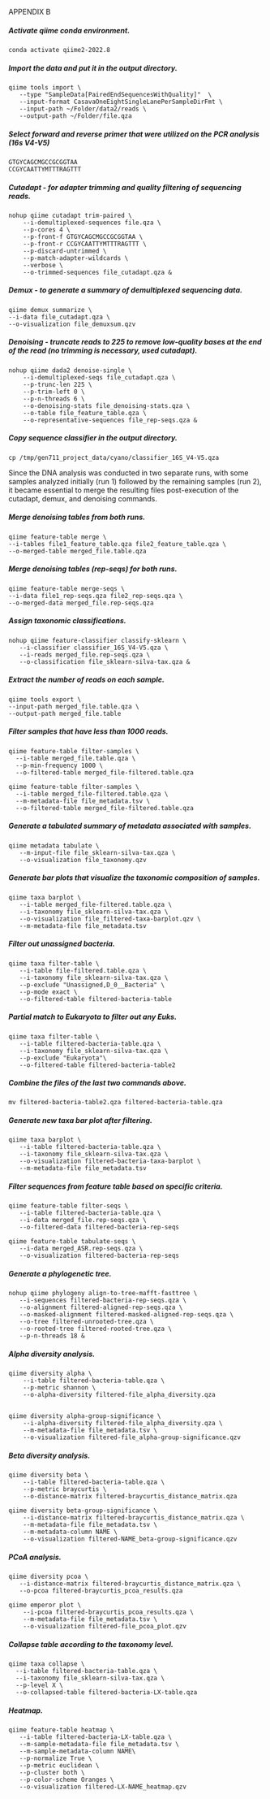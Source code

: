 APPENDIX B

##### Activate qiime conda environment.
```
conda activate qiime2-2022.8
```
##### Import the data and put it in the output directory.
```
qiime tools import \
   --type "SampleData[PairedEndSequencesWithQuality]"  \
   --input-format CasavaOneEightSingleLanePerSampleDirFmt \
   --input-path ~/Folder/data2/reads \
   --output-path ~/Folder/file.qza
```
##### Select forward and reverse primer that were utilized on the PCR analysis (16s V4-V5)
```
GTGYCAGCMGCCGCGGTAA
CCGYCAATTYMTTTRAGTTT
```
##### Cutadapt - for adapter trimming and quality filtering of sequencing reads.
```
nohup qiime cutadapt trim-paired \
    --i-demultiplexed-sequences file.qza \
    --p-cores 4 \
    --p-front-f GTGYCAGCMGCCGCGGTAA \
    --p-front-r CCGYCAATTYMTTTRAGTTT \
    --p-discard-untrimmed \
    --p-match-adapter-wildcards \
    --verbose \
    --o-trimmed-sequences file_cutadapt.qza &
```
##### Demux - to generate a summary of demultiplexed sequencing data.
```
qiime demux summarize \
--i-data file_cutadapt.qza \
--o-visualization file_demuxsum.qzv
```
##### Denoising - truncate reads to 225 to remove low-quality bases at the end of the read (no trimming is necessary, used cutadapt).
```
nohup qiime dada2 denoise-single \
    --i-demultiplexed-seqs file_cutadapt.qza \
    --p-trunc-len 225 \
    --p-trim-left 0 \
    --p-n-threads 6 \
    --o-denoising-stats file_denoising-stats.qza \
    --o-table file_feature_table.qza \
    --o-representative-sequences file_rep-seqs.qza &
```
##### Copy sequence classifier in the output directory.
```
cp /tmp/gen711_project_data/cyano/classifier_16S_V4-V5.qza
```
Since the DNA analysis was conducted in two separate runs, with some samples analyzed initially (run 1) followed by the remaining samples (run 2), it became essential to merge the resulting files post-execution of the cutadapt, demux, and denoising commands.

##### Merge denoising tables from both runs.
```
qiime feature-table merge \
--i-tables file1_feature_table.qza file2_feature_table.qza \
--o-merged-table merged_file.table.qza
```
##### Merge denoising tables (rep-seqs) for both runs.
```
qiime feature-table merge-seqs \
--i-data file1_rep-seqs.qza file2_rep-seqs.qza \
--o-merged-data merged_file.rep-seqs.qza
```

##### Assign taxonomic classifications.
```
nohup qiime feature-classifier classify-sklearn \
   --i-classifier classifier_16S_V4-V5.qza \
   --i-reads merged_file.rep-seqs.qza \
   --o-classification file_sklearn-silva-tax.qza &
```
##### Extract the number of reads on each sample.
```
qiime tools export \
--input-path merged_file.table.qza \
--output-path merged_file.table
```
##### Filter samples that have less than 1000 reads.
```
qiime feature-table filter-samples \
  --i-table merged_file.table.qza \
  --p-min-frequency 1000 \
  --o-filtered-table merged_file-filtered.table.qza

qiime feature-table filter-samples \
  --i-table merged_file-filtered.table.qza \
  --m-metadata-file file_metadata.tsv \
  --o-filtered-table merged_file-filtered.table.qza
```
##### Generate a tabulated summary of metadata associated with samples.
```
qiime metadata tabulate \
   --m-input-file file_sklearn-silva-tax.qza \
   --o-visualization file_taxonomy.qzv
```
##### Generate bar plots that visualize the taxonomic composition of samples.
```
qiime taxa barplot \
   --i-table merged_file-filtered.table.qza \
   --i-taxonomy file_sklearn-silva-tax.qza \
   --o-visualization file_filtered-taxa-barplot.qzv \
   --m-metadata-file file_metadata.tsv
```
##### Filter out unassigned bacteria.
```
qiime taxa filter-table \
   --i-table file-filtered.table.qza \
   --i-taxonomy file_sklearn-silva-tax.qza \
   --p-exclude "Unassigned,D_0__Bacteria" \
   --p-mode exact \
   --o-filtered-table filtered-bacteria-table
```
##### Partial match to Eukaryota to filter out any Euks.
```
qiime taxa filter-table \
   --i-table filtered-bacteria-table.qza \
   --i-taxonomy file_sklearn-silva-tax.qza \
   --p-exclude "Eukaryota"\
   --o-filtered-table filtered-bacteria-table2
```
##### Combine the files of the last two commands above.
```
mv filtered-bacteria-table2.qza filtered-bacteria-table.qza
```
##### Generate new taxa bar plot after filtering.
```
qiime taxa barplot \
   --i-table filtered-bacteria-table.qza \
   --i-taxonomy file_sklearn-silva-tax.qza \
   --o-visualization filtered-bacteria-taxa-barplot \
   --m-metadata-file file_metadata.tsv
```
##### Filter sequences from feature table based on specific criteria.
```
qiime feature-table filter-seqs \
   --i-table filtered-bacteria-table.qza \
   --i-data merged_file.rep-seqs.qza \
   --o-filtered-data filtered-bacteria-rep-seqs

qiime feature-table tabulate-seqs \
   --i-data merged_ASR.rep-seqs.qza \
   --o-visualization filtered-bacteria-rep-seqs
```
##### Generate a phylogenetic tree.
```
nohup qiime phylogeny align-to-tree-mafft-fasttree \
   --i-sequences filtered-bacteria-rep-seqs.qza \
   --o-alignment filtered-aligned-rep-seqs.qza \
   --o-masked-alignment filtered-masked-aligned-rep-seqs.qza \
   --o-tree filtered-unrooted-tree.qza \
   --o-rooted-tree filtered-rooted-tree.qza \
   --p-n-threads 18 &
```
##### Alpha diversity analysis.
```
qiime diversity alpha \
    --i-table filtered-bacteria-table.qza \
    --p-metric shannon \
    --o-alpha-diversity filtered-file_alpha_diversity.qza


qiime diversity alpha-group-significance \
    --i-alpha-diversity filtered-file_alpha_diversity.qza \
    --m-metadata-file file_metadata.tsv \
    --o-visualization filtered-file_alpha-group-significance.qzv
```
##### Beta diversity analysis.
```
qiime diversity beta \
    --i-table filtered-bacteria-table.qza \
    --p-metric braycurtis \
    --o-distance-matrix filtered-braycurtis_distance_matrix.qza

qiime diversity beta-group-significance \
    --i-distance-matrix filtered-braycurtis_distance_matrix.qza \
    --m-metadata-file file_metadata.tsv \
    --m-metadata-column NAME \
    --o-visualization filtered-NAME_beta-group-significance.qzv
```
##### PCoA analysis.
```
qiime diversity pcoa \
   --i-distance-matrix filtered-braycurtis_distance_matrix.qza \
   --o-pcoa filtered-braycurtis_pcoa_results.qza

qiime emperor plot \
    --i-pcoa filtered-braycurtis_pcoa_results.qza \
    --m-metadata-file file_metadata.tsv \
    --o-visualization filtered-file_pcoa_plot.qzv
```
##### Collapse table according to the taxonomy level.
```
qiime taxa collapse \
  --i-table filtered-bacteria-table.qza \
  --i-taxonomy file_sklearn-silva-tax.qza \
  --p-level X \
  --o-collapsed-table filtered-bacteria-LX-table.qza
```
##### Heatmap.
```
qiime feature-table heatmap \
   --i-table filtered-bacteria-LX-table.qza \
   --m-sample-metadata-file file_metadata.tsv \
   --m-sample-metadata-column NAME\
   --p-normalize True \
   --p-metric euclidean \
   --p-cluster both \
   --p-color-scheme Oranges \
   --o-visualization filtered-LX-NAME_heatmap.qzv
```
